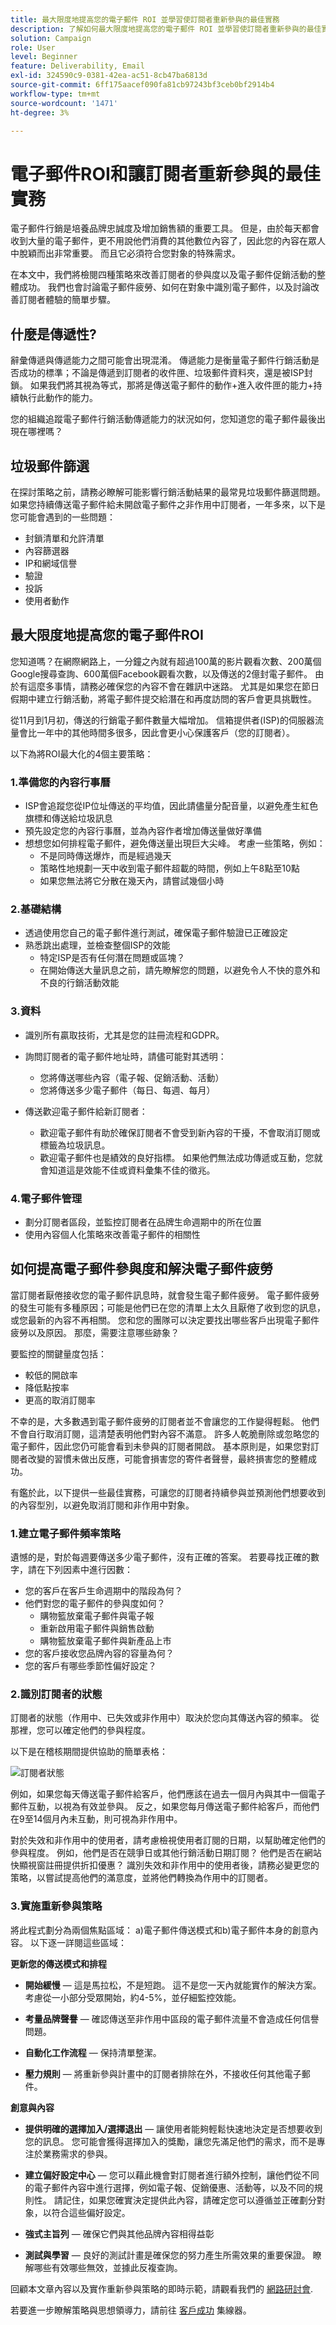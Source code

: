 ```yaml
---
title: 最大限度地提高您的電子郵件 ROI 並學習使訂閱者重新參與的最佳實務
description: 了解如何最大限度地提高您的電子郵件 ROI 並學習使訂閱者重新參與的最佳實務。 瞭解提高訂閱者參與度的策略，並瞭解電子郵件促銷活動的整體成功。
solution: Campaign
role: User
level: Beginner
feature: Deliverability, Email
exl-id: 324590c9-0381-42ea-ac51-8cb47ba6813d
source-git-commit: 6ff175aacef090fa81cb97243bf3ceb0bf2914b4
workflow-type: tm+mt
source-wordcount: '1471'
ht-degree: 3%

---
```


# 電子郵件ROI和讓訂閱者重新參與的最佳實務

電子郵件行銷是培養品牌忠誠度及增加銷售額的重要工具。 但是，由於每天都會收到大量的電子郵件，更不用說他們消費的其他數位內容了，因此您的內容在眾人中脫穎而出非常重要。 而且它必須符合您對象的特殊需求。

在本文中，我們將檢閱四種策略來改善訂閱者的參與度以及電子郵件促銷活動的整體成功。 我們也會討論電子郵件疲勞、如何在對象中識別電子郵件，以及討論改善訂閱者體驗的簡單步驟。

## 什麼是傳遞性?

辭彙傳遞與傳遞能力之間可能會出現混淆。 傳遞能力是衡量電子郵件行銷活動是否成功的標準；不論是傳遞到訂閱者的收件匣、垃圾郵件資料夾，還是被ISP封鎖。 如果我們將其視為等式，那將是傳送電子郵件的動作+進入收件匣的能力+持續執行此動作的能力。

您的組織追蹤電子郵件行銷活動傳遞能力的狀況如何，您知道您的電子郵件最後出現在哪裡嗎？

## 垃圾郵件篩選

在探討策略之前，請務必瞭解可能影響行銷活動結果的最常見垃圾郵件篩選問題。 如果您持續傳送電子郵件給未開啟電子郵件之非作用中訂閱者，一年多來，以下是您可能會遇到的一些問題：

* 封鎖清單和允許清單
* 內容篩選器
* IP和網域信譽
* 驗證
* 投訴
* 使用者動作

## 最大限度地提高您的電子郵件ROI

您知道嗎？在網際網路上，一分鐘之內就有超過100萬的影片觀看次數、200萬個Google搜尋查詢、600萬個Facebook觀看次數，以及傳送的2億封電子郵件。 由於有這麼多事情，請務必確保您的內容不會在雜訊中迷路。 尤其是如果您在節日假期中建立行銷活動，將電子郵件提交給潛在和再度訪問的客戶會更具挑戰性。

從11月到1月初，傳送的行銷電子郵件數量大幅增加。 信箱提供者(ISP)的伺服器流量會比一年中的其他時間多很多，因此會更小心保護客戶（您的訂閱者）。

以下為將ROI最大化的4個主要策略：

### 1.準備您的內容行事曆

* ISP會追蹤您從IP位址傳送的平均值，因此請儘量分配音量，以避免產生紅色旗標和傳送給垃圾訊息
* 預先設定您的內容行事曆，並為內容作者增加傳送量做好準備
* 想想您如何排程電子郵件，避免傳送量出現巨大尖峰。 考慮一些策略，例如：
   * 不是同時傳送爆炸，而是經過幾天
   * 策略性地規劃一天中收到電子郵件超載的時間，例如上午8點至10點
   * 如果您無法將它分散在幾天內，請嘗試幾個小時

### 2.基礎結構

* 透過使用您自己的電子郵件進行測試，確保電子郵件驗證已正確設定
* 熟悉跳出處理，並檢查整個ISP的效能
   * 特定ISP是否有任何潛在問題或區塊？
   * 在開始傳送大量訊息之前，請先瞭解您的問題，以避免令人不快的意外和不良的行銷活動效能

### 3.資料

* 識別所有贏取技術，尤其是您的註冊流程和GDPR。
* 詢問訂閱者的電子郵件地址時，請儘可能對其透明：
   * 您將傳送哪些內容（電子報、促銷活動、活動）
   * 您將傳送多少電子郵件（每日、每週、每月）

* 傳送歡迎電子郵件給新訂閱者：
   * 歡迎電子郵件有助於確保訂閱者不會受到新內容的干擾，不會取消訂閱或標籤為垃圾訊息。
   * 歡迎電子郵件也是績效的良好指標。 如果他們無法成功傳遞或互動，您就會知道這是效能不佳或資料彙集不佳的徵兆。

### 4.電子郵件管理

* 劃分訂閱者區段，並監控訂閱者在品牌生命週期中的所在位置
* 使用內容個人化策略來改善電子郵件的相關性

## 如何提高電子郵件參與度和解決電子郵件疲勞

當訂閱者厭倦接收您的電子郵件訊息時，就會發生電子郵件疲勞。 電子郵件疲勞的發生可能有多種原因；可能是他們已在您的清單上太久且厭倦了收到您的訊息，或您最新的內容不再相關。 您和您的團隊可以決定要找出哪些客戶出現電子郵件疲勞以及原因。 那麼，需要注意哪些跡象？

要監控的關鍵量度包括：

* 較低的開啟率
* 降低點按率
* 更高的取消訂閱率

不幸的是，大多數遇到電子郵件疲勞的訂閱者並不會讓您的工作變得輕鬆。 他們不會自行取消訂閱，這清楚表明他們對內容不滿意。 許多人乾脆刪除或忽略您的電子郵件，因此您仍可能會看到未參與的訂閱者開啟。 基本原則是，如果您對訂閱者改變的習慣未做出反應，可能會損害您的寄件者聲譽，最終損害您的整體成功。

有鑑於此，以下提供一些最佳實務，可讓您的訂閱者持續參與並預測他們想要收到的內容型別，以避免取消訂閱和非作用中對象。

### 1.建立電子郵件頻率策略

遺憾的是，對於每週要傳送多少電子郵件，沒有正確的答案。 若要尋找正確的數字，請在下列因素中進行因數：

* 您的客戶在客戶生命週期中的階段為何？
* 他們對您的電子郵件的參與度如何？
   * 購物籃放棄電子郵件與電子報
   * 重新啟用電子郵件與銷售啟動
   * 購物籃放棄電子郵件與新產品上市
* 您的客戶接收您品牌內容的容量為何？
* 您的客戶有哪些季節性偏好設定？

### 2.識別訂閱者的狀態

訂閱者的狀態（作用中、已失效或非作用中）取決於您向其傳送內容的頻率。 從那裡，您可以確定他們的參與程度。

以下是在稽核期間提供協助的簡單表格：

![訂閱者狀態](assets/subscriber-status.png)

例如，如果您每天傳送電子郵件給客戶，他們應該在過去一個月內與其中一個電子郵件互動，以視為有效並參與。 反之，如果您每月傳送電子郵件給客戶，而他們在9至14個月內未互動，則可視為非作用中。

對於失效和非作用中的使用者，請考慮檢視使用者訂閱的日期，以幫助確定他們的參與程度。 例如，他們是否在競爭日或其他行銷活動日期訂閱？ 他們是否在網站快顯視窗註冊提供折扣優惠？ 識別失效和非作用中的使用者後，請務必變更您的策略，以嘗試提高他們的滿意度，並將他們轉換為作用中的訂閱者。

### 3.實施重新參與策略

將此程式劃分為兩個焦點區域： a)電子郵件傳送模式和b)電子郵件本身的創意內容。 以下逐一詳閱這些區域：

**更新您的傳送模式和排程**

* **開始緩慢**  — 這是馬拉松，不是短跑。 這不是您一天內就能實作的解決方案。 考慮從一小部分受眾開始，約4-5%，並仔細監控效能。

* **考量品牌聲譽**  — 確認傳送至非作用中區段的電子郵件流量不會造成任何信譽問題。

* **自動化工作流程**  — 保持清單整潔。

* **壓力規則**  — 將重新參與計畫中的訂閱者排除在外，不接收任何其他電子郵件。

**創意與內容**

* **提供明確的選擇加入/選擇退出**  — 讓使用者能夠輕鬆快速地決定是否想要收到您的訊息。 您可能會獲得選擇加入的獎勵，讓您先滿足他們的需求，而不是專注於業務需求的參與。

* **建立偏好設定中心**  — 您可以藉此機會對訂閱者進行額外控制，讓他們從不同的電子郵件內容中進行選擇，例如電子報、促銷優惠、活動等，以及不同的規則性。 請記住，如果您確實決定提供此內容，請確定您可以遵循並正確劃分對象，以符合這些偏好設定。

* **強式主旨列**  — 確保它們與其他品牌內容相得益彰

* **測試與學習**  — 良好的測試計畫是確保您的努力產生所需效果的重要保證。 瞭解哪些有效哪些無效，並據此反複查詢。

回顧本文章內容以及實作重新參與策略的即時示範，請觀看我們的 [網路研討會](https://adobecustomersuccess.adobeconnect.com/pm8goho13xuy/).

若要進一步瞭解策略與思想領導力，請前往 [客戶成功](https://experienceleague.adobe.com/docs/customer-success/customer-success/overview.html) 集線器。
